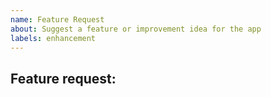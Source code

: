 ```yaml
---
name: Feature Request
about: Suggest a feature or improvement idea for the app
labels: enhancement
---
```

<!-- 
NOTE: If you want all your issues / feature requests to have higher priority,
consider joining our community on Patreon: https://patreon.com/sigma_file_manager
-->

## Feature request:


